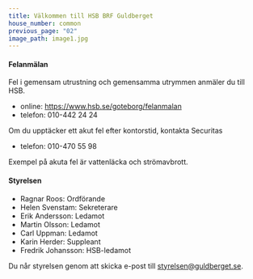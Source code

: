 ```yaml
---
title: Välkommen till HSB BRF Guldberget
house_number: common
previous_page: "02"
image_path: image1.jpg
---
```

#### Felanmälan
Fel i gemensam utrustning och gemensamma utrymmen anmäler du till HSB.

- online: https://www.hsb.se/goteborg/felanmalan
- telefon: 010-442 24 24

Om du upptäcker ett akut fel efter kontorstid, kontakta Securitas
- telefon: 010-470 55 98

Exempel på akuta fel är vattenläcka och strömavbrott.

#### Styrelsen
- Ragnar Roos: Ordförande
- Helen Svenstam: Sekreterare
- Erik Andersson: Ledamot
- Martin Olsson: Ledamot
- Carl Uppman: Ledamot
- Karin Herder: Suppleant
- Fredrik Johansson: HSB-ledamot

Du når styrelsen genom att skicka e-post till styrelsen@guldberget.se.